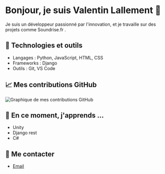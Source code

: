 # Bonjour, je suis Valentin Lallement 👋

Je suis un développeur passionné par l'innovation, et je travaille sur des projets comme Soundrise.fr .

## 🔧 Technologies et outils

- Langages : Python, JavaScript, HTML, CSS
- Frameworks : Django
- Outils : Git, VS Code

## 📈 Mes contributions GitHub

![Graphique de mes contributions GitHub](https://github-readme-stats.vercel.app/api?username=ton_nom_utilisateur&show_icons=true&hide_title=true)

## 🌱 En ce moment, j'apprends ...

- Unity
- Django rest
- C#

## 📧 Me contacter

- [Email](lallement.valentin.lv@gmail.com)

